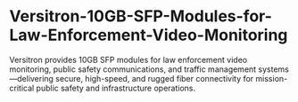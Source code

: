 # Versitron-10GB-SFP-Modules-for-Law-Enforcement-Video-Monitoring
Versitron provides 10GB SFP modules for law enforcement video monitoring, public safety communications, and traffic management systems—delivering secure, high-speed, and rugged fiber connectivity for mission-critical public safety and infrastructure operations.
